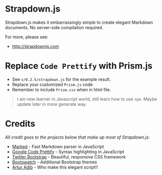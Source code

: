 # Strapdown.js

Strapdown.js makes it embarrassingly simple to create elegant Markdown documents. No server-side compilation required. 

For more, please see:

+ http://strapdownjs.com

# Replace `Code Prettify` with Prism.js

- See `v/0.2.5/strapdown.js` for the example result. 
- Replace your customized `Prism.js` code
- Remember to include `Prism.css` when in html file. 

> I am new learner in Javascript world, still learn how to use `npm`. Maybe update later in more generate way. 


# Credits

*All credit goes to the projects below that make up most of Strapdown.js:*

- [Marked](https://github.com/chjj/marked/) - Fast Markdown parser in JavaScript
- [Google Code Prettify](https://code.google.com/p/google-code-prettify/) - Syntax highlighting in JavaScript
- [Twitter Bootstrap](https://github.com/twbs/bootstrap) - Beautiful, responsive CSS framework
- [Bootswatch](http://bootswatch.com/) - Additional Bootstrap themes
- [Artur Adib](https://github.com/arturadib) - Who make this elegant script!!

